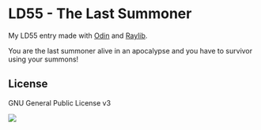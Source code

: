 # LD55 - The Last Summoner

My LD55 entry made with [Odin](https://odin-lang.org) and [Raylib](https://raylib.com).

You are the last summoner alive in an apocalypse and you have to survivor using your summons!

## License

GNU General Public License v3

![](https://www.gnu.org/graphics/gplv3-127x51.png)
